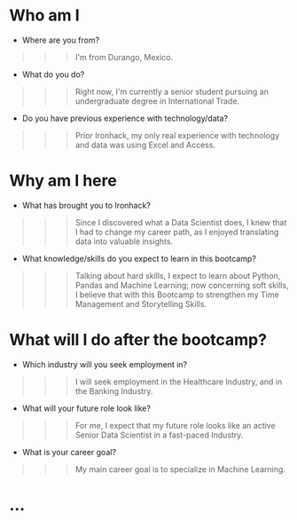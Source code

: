 # Who am I

* Where are you from?

>>> I'm from Durango, Mexico.

* What do you do?

>>> Right now, I'm currently a senior student pursuing an undergraduate degree in International Trade.

* Do you have previous experience with technology/data?

>>> Prior Ironhack, my only real experience with technology and data was using Excel and Access. 

# Why am I here

* What has brought you to Ironhack?

>>> Since I discovered what a Data Scientist does, I knew that I had to change my career path, as I enjoyed translating data into valuable insights.

* What knowledge/skills do you expect to learn in this bootcamp?

>>> Talking about hard skills, I expect to learn about Python, Pandas and Machine Learning; now concerning soft skills, I believe that with this Bootcamp to strengthen my Time Management and Storytelling Skills. 

# What will I do after the bootcamp?

* Which industry will you seek employment in?

>>> I will seek employment in the Healthcare Industry, and in the Banking Industry.

* What will your future role look like?

>>> For me, I expect that my future role looks like an active Senior Data Scientist in a fast-paced Industry.

* What is your career goal? 

>>> My main career goal is to specialize in Machine Learning.

# ...